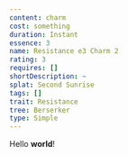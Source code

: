```yaml
---
content: charm
cost: something
duration: Instant
essence: 3
name: Resistance e3 Charm 2
rating: 3
requires: []
shortDescription: ~
splat: Second Sunrise
tags: []
trait: Resistance
tree: Berserker
type: Simple
---
```


Hello **world**!
